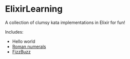 # ElixirLearning
A collection of clumsy kata implementations in Elixir for fun!

Includes:
* Hello world
* <a href="http://agilekatas.co.uk/katas/RomanNumerals-Kata">Roman numerals</a>
* <a href="http://agilekatas.co.uk/katas/FizzBuzz-Kata">FizzBuzz</a>
